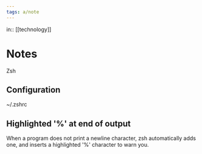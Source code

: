 ```yaml
---
tags: a/note
---
```

in:: [[technology]]

# Notes
Zsh

## Configuration
~/.zshrc

## Highlighted '%' at end of output
When a program does not print a newline character, zsh automatically adds one, and inserts a highlighted '%' character to warn you.